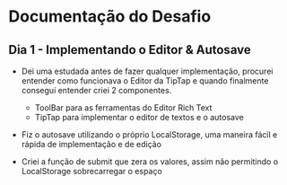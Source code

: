 # Documentação do Desafio

## Dia 1 - Implementando o Editor & Autosave
- Dei uma estudada antes de fazer qualquer implementação, procurei entender como funcionava o Editor da TipTap e quando finalmente consegui entender criei 2 componentes.
    - ToolBar para as ferramentas do Editor Rich Text
    - TipTap para implementar o editor de textos e o autosave

- Fiz o autosave utilizando o próprio LocalStorage, uma maneira fácil e rápida de implementação e de edição
- Criei a função de submit que zera os valores, assim não permitindo o LocalStorage sobrecarregar o espaço
